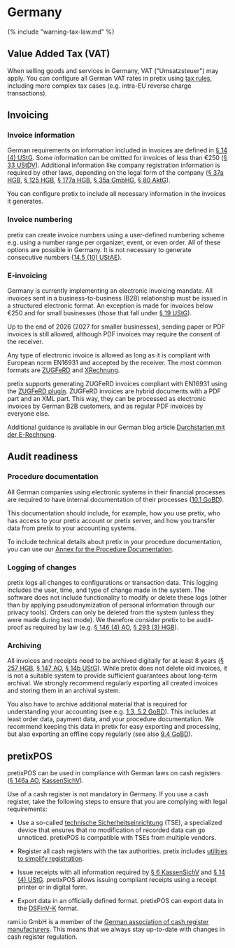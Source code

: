 # Germany

{% include "warning-tax-law.md" %}

## Value Added Tax (VAT)

When selling goods and services in Germany, VAT ("Umsatzsteuer") may apply.
You can configure all German VAT rates in pretix using [tax rules](../../guides/taxes.md), including more complex tax cases (e.g. intra-EU reverse charge transactions).

## Invoicing

### Invoice information

German requirements on information included in invoices are defined in [§ 14 (4) UStG](https://www.gesetze-im-internet.de/ustg_1980/__14.html).
Some information can be omitted for invoices of less than €250 ([§ 33 UStDV](https://www.gesetze-im-internet.de/ustdv_1980/__33.html)).
Additional information like company registration information is required by other laws, depending on the legal form of the company ([§ 37a HGB](https://www.gesetze-im-internet.de/hgb/__37a.html), [§ 125 HGB](https://www.gesetze-im-internet.de/hgb/__125.html), [§ 177a HGB](https://www.gesetze-im-internet.de/hgb/__177a.html), [§ 35a GmbHG](https://www.gesetze-im-internet.de/gmbhg/__35a.html), [§ 80 AktG](https://www.gesetze-im-internet.de/aktg/__80.html)).

You can configure pretix to include all necessary information in the invoices it generates. 

### Invoice numbering

pretix can create invoice numbers using a user-defined numbering scheme e.g. using a number range per organizer, event, or even order.
All of these options are possible in Germany.
It is not necessary to generate consecutive numbers ([14.5 (10) UStAE](https://www.bundesfinanzministerium.de/Web/DE/Themen/Steuern/Steuerarten/Umsatzsteuer/Umsatzsteuer_Anwendungserlass/umsatzsteuer_anwendungserlass.html)).

### E-invoicing

Germany is currently implementing an electronic invoicing mandate.
All invoices sent in a business-to-business (B2B) relationship must be issued in a structured electronic format.
An exception is made for invoices below €250 and for small businesses (those that fall under [§ 19 UStG](https://www.gesetze-im-internet.de/ustg_1980/__19.html)).

Up to the end of 2026 (2027 for smaller businesses), sending paper or PDF invoices is still allowed, although PDF invoices may require the consent of the receiver.

Any type of electronic invoice is allowed as long as it is compliant with European norm EN16931 and accepted by the receiver.
The most common formats are [ZUGFeRD](https://de.wikipedia.org/wiki/ZUGFeRD) and [XRechnung](https://de.wikipedia.org/wiki/XRechnung).

pretix supports generating ZUGFeRD invoices compliant with EN16931 using the [ZUGFeRD plugin](https://marketplace.pretix.eu/products/zugferd/).
ZUGFeRD invoices are hybrid documents with a PDF part and an XML part.
This way, they can be processed as electronic invoices by German B2B customers, and as regular PDF invoices by everyone else.

Additional guidance is available in our German blog article [Durchstarten mit der E-Rechnung](https://pretix.eu/about/de/blog/20241218-e-rechnung-starten/).

## Audit readiness

### Procedure documentation

All German companies using electronic systems in their financial processes are required to have internal documentation of their processes ([10.1 GoBD](https://ao.bundesfinanzministerium.de/ao/2023/Anhaenge/BMF-Schreiben-und-gleichlautende-Laendererlasse/Anhang-64/inhalt.html)).

This documentation should include, for example, how you use pretix, who has access to your pretix account or pretix server, and how you transfer data from pretix to your accounting systems.

To include technical details about pretix in your procedure documentation, you can use our [Annex for the Procedure Documentation](https://download.pretix.eu/vd.pdf).

### Logging of changes

pretix logs all changes to configurations or transaction data. 
This logging includes the user, time, and type of change made in the system.
The software does not include functionality to modify or delete these logs (other than by applying pseudonymization of personal information through our privacy tools).
Orders can only be deleted from the system (unless they were made during test mode).
We therefore consider pretix to be audit-proof as required by law (e.g. [§ 146 (4) AO](https://www.gesetze-im-internet.de/ao_1977/__146.html), [§ 293 (3) HGB](https://www.gesetze-im-internet.de/hgb/__239.html)).

### Archiving

All invoices and receipts need to be archived digitally for at least 8 years ([§ 257 HGB](https://www.gesetze-im-internet.de/hgb/__257.html), [§ 147 AO](https://www.gesetze-im-internet.de/ao_1977/__147.html), [§ 14b UStG](https://www.gesetze-im-internet.de/ustg_1980/__14b.html)).
While pretix does not delete old invoices, it is not a suitable system to provide sufficient guarantees about long-term archival.
We strongly recommend regularly exporting all created invoices and storing them in an archival system.

You also have to archive additional material that is required for understanding your accounting (see e.g. [1.3, 5.2 GoBD](https://ao.bundesfinanzministerium.de/ao/2023/Anhaenge/BMF-Schreiben-und-gleichlautende-Laendererlasse/Anhang-64/inhalt.html)).
This includes at least order data, payment data, and your procedure documentation.
We recommend keeping this data in pretix for easy exporting and processing, but also exporting an offline copy regularly (see also [9.4 GoBD](https://ao.bundesfinanzministerium.de/ao/2023/Anhaenge/BMF-Schreiben-und-gleichlautende-Laendererlasse/Anhang-64/inhalt.html)).

## pretixPOS

pretixPOS can be used in compliance with German laws on cash registers ([§ 146a AO](https://www.gesetze-im-internet.de/ao_1977/__146a.html), [KassenSichV](https://www.gesetze-im-internet.de/kassensichv/BJNR351500017.html)).

Use of a cash register is not mandatory in Germany.
If you use a cash register, take the following steps to ensure that you are complying with legal requirements:

- Use a so-called [technische Sicherheitseinrichtung](../../guides/pretixPOS/tse.md) (TSE), a specialized device that ensures that no modification of recorded data can go unnoticed.
  pretixPOS is compatible with TSEs from multiple vendors.

- Register all cash registers with the tax authorities.
  pretix includes [utilities to simplify registration](../../guides/pretixPOS/register.md).

- Issue receipts with all information required by [§ 6 KassenSichV](https://www.gesetze-im-internet.de/kassensichv/BJNR351500017.html) and [§ 14 (4) UStG](https://www.gesetze-im-internet.de/ustg_1980/__14.html).
  pretixPOS allows issuing compliant receipts using a receipt printer or in digital form.

- Export data in an officially defined format. 
  pretixPOS can export data in the [DSFinV-K](https://www.bzst.de/DE/Unternehmen/Aussenpruefungen/DigitaleSchnittstelleFinV/digitaleschnittstellefinv_node.html) format.

rami.io GmbH is a member of the [German association of cash register manufacturers](https://dfka.net/). 
This means that we always stay up-to-date with changes in cash register regulation.